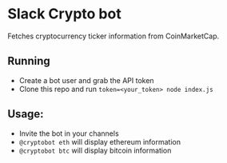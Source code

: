 # Slack Crypto bot

Fetches cryptocurrency ticker information from CoinMarketCap.

## Running

- Create a bot user and grab the API token
- Clone this repo and run `token=<your_token> node index.js`

## Usage:

- Invite the bot in your channels
- `@cryptobot eth` will display ethereum information
- `@cryptobot btc` will display bitcoin information
